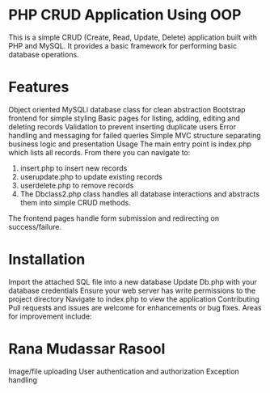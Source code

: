 # PHP CRUD Application Using OOP
This is a simple CRUD (Create, Read, Update, Delete) application built with PHP and MySQL. It provides a basic framework for performing basic database operations.

# Features
Object oriented MySQLi database class for clean abstraction
Bootstrap frontend for simple styling
Basic pages for listing, adding, editing and deleting records
Validation to prevent inserting duplicate users
Error handling and messaging for failed queries
Simple MVC structure separating business logic and presentation
Usage
The main entry point is index.php which lists all records. From there you can navigate to:

1. insert.php to insert new records
2. userupdate.php to update existing records
3. userdelete.php to remove records
4. The Dbclass2.php class handles all database interactions and abstracts them into simple CRUD methods.

The frontend pages handle form submission and redirecting on success/failure.

# Installation
Import the attached SQL file into a new database
Update Db.php with your database credentials
Ensure your web server has write permissions to the project directory
Navigate to index.php to view the application
Contributing
Pull requests and issues are welcome for enhancements or bug fixes. Areas for improvement include:

# Rana Mudassar Rasool
Image/file uploading
User authentication and authorization
Exception handling
